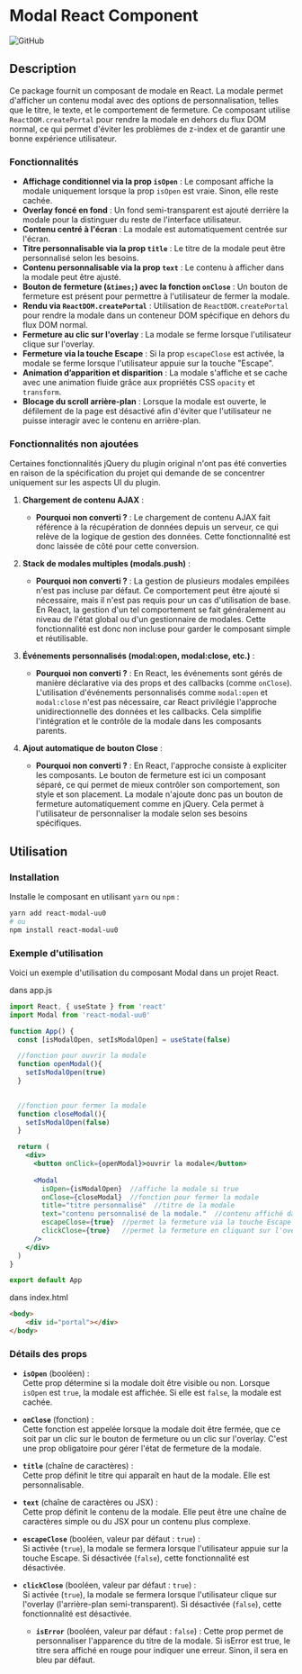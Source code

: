 # Modal React Component

![GitHub](https://img.shields.io/github/repo-size/uu-0/react-modal-uu0)

## Description
Ce package fournit un composant de modale en React. La modale permet d'afficher un contenu modal avec des options de personnalisation, telles que le titre, le texte, et le comportement de fermeture. Ce composant utilise `ReactDOM.createPortal` pour rendre la modale en dehors du flux DOM normal, ce qui permet d'éviter les problèmes de z-index et de garantir une bonne expérience utilisateur.

### Fonctionnalités
- **Affichage conditionnel via la prop `isOpen`** : Le composant affiche la modale uniquement lorsque la prop `isOpen` est vraie. Sinon, elle reste cachée.
- **Overlay foncé en fond** : Un fond semi-transparent est ajouté derrière la modale pour la distinguer du reste de l'interface utilisateur.
- **Contenu centré à l'écran** : La modale est automatiquement centrée sur l'écran.
- **Titre personnalisable via la prop `title`** : Le titre de la modale peut être personnalisé selon les besoins.
- **Contenu personnalisable via la prop `text`** : Le contenu à afficher dans la modale peut être ajusté.
- **Bouton de fermeture (`&times;`) avec la fonction `onClose`** : Un bouton de fermeture est présent pour permettre à l'utilisateur de fermer la modale.
- **Rendu via `ReactDOM.createPortal`** : Utilisation de `ReactDOM.createPortal` pour rendre la modale dans un conteneur DOM spécifique en dehors du flux DOM normal.
- **Fermeture au clic sur l'overlay** : La modale se ferme lorsque l'utilisateur clique sur l'overlay.
- **Fermeture via la touche Escape** : Si la prop `escapeClose` est activée, la modale se ferme lorsque l'utilisateur appuie sur la touche "Escape".
- **Animation d’apparition et disparition** : La modale s'affiche et se cache avec une animation fluide grâce aux propriétés CSS `opacity` et `transform`.
- **Blocage du scroll arrière-plan** : Lorsque la modale est ouverte, le défilement de la page est désactivé afin d'éviter que l'utilisateur ne puisse interagir avec le contenu en arrière-plan.

### Fonctionnalités non ajoutées
Certaines fonctionnalités jQuery du plugin original n'ont pas été converties en raison de la spécification du projet qui demande de se concentrer uniquement sur les aspects UI du plugin.

1. **Chargement de contenu AJAX** :
   - **Pourquoi non converti ?** : Le chargement de contenu AJAX fait référence à la récupération de données depuis un serveur, ce qui relève de la logique de gestion des données. Cette fonctionnalité est donc laissée de côté pour cette conversion.

2. **Stack de modales multiples (modals.push)** :
   - **Pourquoi non converti ?** : La gestion de plusieurs modales empilées n'est pas incluse par défaut. Ce comportement peut être ajouté si nécessaire, mais il n'est pas requis pour un cas d'utilisation de base. En React, la gestion d'un tel comportement se fait généralement au niveau de l'état global ou d'un gestionnaire de modales. Cette fonctionnalité est donc non incluse pour garder le composant simple et réutilisable.

3. **Événements personnalisés (modal:open, modal:close, etc.)** :
   - **Pourquoi non converti ?** : En React, les événements sont gérés de manière déclarative via des props et des callbacks (comme `onClose`). L'utilisation d'événements personnalisés comme `modal:open` et `modal:close` n'est pas nécessaire, car React privilégie l'approche unidirectionnelle des données et les callbacks. Cela simplifie l'intégration et le contrôle de la modale dans les composants parents.

4. **Ajout automatique de bouton Close** :
   - **Pourquoi non converti ?** : En React, l'approche consiste à expliciter les composants. Le bouton de fermeture est ici un composant séparé, ce qui permet de mieux contrôler son comportement, son style et son placement. La modale n'ajoute donc pas un bouton de fermeture automatiquement comme en jQuery. Cela permet à l'utilisateur de personnaliser la modale selon ses besoins spécifiques.

## Utilisation

### Installation
Installe le composant en utilisant `yarn` ou `npm` :
```bash
yarn add react-modal-uu0
# ou
npm install react-modal-uu0
```
### Exemple d'utilisation
Voici un exemple d'utilisation du composant Modal dans un projet React.

dans app.js
```jsx
import React, { useState } from 'react'
import Modal from 'react-modal-uu0'

function App() {
  const [isModalOpen, setIsModalOpen] = useState(false)

  //fonction pour ouvrir la modale
  function openModal(){
    setIsModalOpen(true)
  }
  

  //fonction pour fermer la modale
  function closeModal(){
    setIsModalOpen(false)
  }

  return (
    <div>
      <button onClick={openModal}>ouvrir la modale</button>
      
      <Modal
        isOpen={isModalOpen}  //affiche la modale si true
        onClose={closeModal}  //fonction pour fermer la modale
        title="titre personnalisé"  //titre de la modale
        text="contenu personnalisé de la modale."  //contenu affiché dans la modale
        escapeClose={true}  //permet la fermeture via la touche Escape
        clickClose={true}   //permet la fermeture en cliquant sur l'overlay
      />
    </div>
  )
}

export default App
```
dans index.html
```html
<body>
    <div id="portal"></div>
</body>
```

### Détails des props

- **`isOpen`** (booléen) :  
  Cette prop détermine si la modale doit être visible ou non. Lorsque `isOpen` est `true`, la modale est affichée. Si elle est `false`, la modale est cachée.

- **`onClose`** (fonction) :  
  Cette fonction est appelée lorsque la modale doit être fermée, que ce soit par un clic sur le bouton de fermeture ou un clic sur l'overlay. C'est une prop obligatoire pour gérer l'état de fermeture de la modale.

- **`title`** (chaîne de caractères) :  
  Cette prop définit le titre qui apparaît en haut de la modale. Elle est personnalisable.

- **`text`** (chaîne de caractères ou JSX) :  
  Cette prop définit le contenu de la modale. Elle peut être une chaîne de caractères simple ou du JSX pour un contenu plus complexe.

- **`escapeClose`** (booléen, valeur par défaut : `true`) :  
  Si activée (`true`), la modale se fermera lorsque l'utilisateur appuie sur la touche Escape. Si désactivée (`false`), cette fonctionnalité est désactivée.

- **`clickClose`** (booléen, valeur par défaut : `true`) :  
  Si activée (`true`), la modale se fermera lorsque l'utilisateur clique sur l'overlay (l'arrière-plan semi-transparent). Si désactivée (`false`), cette fonctionnalité est désactivée.

  - **`isError`** (booléen, valeur par défaut : `false`) :
  Cette prop permet de personnaliser l'apparence du titre de la modale. Si isError est true, le titre sera affiché en rouge pour indiquer une erreur. Sinon, il sera en bleu par défaut.




